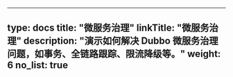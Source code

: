 
---
type: docs
title: "微服务治理"
linkTitle: "微服务治理"
description: "演示如何解决 Dubbo 微服务治理问题，如事务、全链路跟踪、限流降级等。"
weight: 6
no_list: true
---